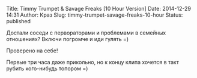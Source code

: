 Title: Timmy Trumpet & Savage   Freaks [10 Hour Version]
Date: 2014-12-29 14:31
Author: Краз
Slug: timmy-trumpet-savage-freaks-10-hour
Status: published

  
  
  
  
Достали соседи с первораторами и проблемами в семейных отношениях? Включи погромче и иди гулять =)  
  
  
  
Проверено на себе!  
  
  
  
Первые три часа даже прикольно, но к концу клипа хочется в такт рубить кого-нибудь топором =)
